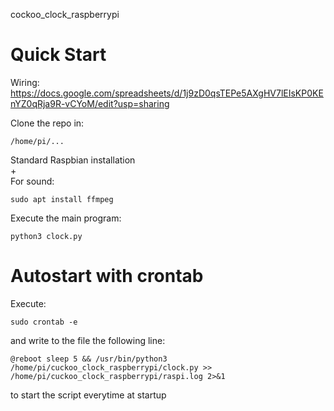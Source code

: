 cockoo_clock_raspberrypi 

# Quick Start
Wiring:
https://docs.google.com/spreadsheets/d/1j9zD0qsTEPe5AXgHV7lEIsKP0KEnYZ0qRja9R-vCYoM/edit?usp=sharing

Clone the repo in:  
```
/home/pi/...
```

Standard Raspbian installation  
+  
For sound:  

```
sudo apt install ffmpeg
```


Execute the main program:
```
python3 clock.py
```

# Autostart with crontab

Execute:  
```
sudo crontab -e
```
and write to the file the following line:

```
@reboot sleep 5 && /usr/bin/python3 /home/pi/cuckoo_clock_raspberrypi/clock.py >> /home/pi/cuckoo_clock_raspberrypi/raspi.log 2>&1
```
to start the script everytime at startup
